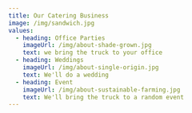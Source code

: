```yaml
---
title: Our Catering Business
image: /img/sandwich.jpg
values:
  - heading: Office Parties
    imageUrl: /img/about-shade-grown.jpg
    text: we bring the truck to your office
  - heading: Weddings
    imageUrl: /img/about-single-origin.jpg
    text: We'll do a wedding
  - heading: Event
    imageUrl: /img/about-sustainable-farming.jpg
    text: We'll bring the truck to a random event
---
```


